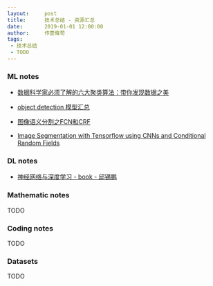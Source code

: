 ```yaml
---
layout:     post
title:      技术总结 - 资源汇总
date:       2019-01-01 12:00:00
author:     作壹條苟
tags:
 - 技术总结
 - TODO
---
```


### ML notes

* [数据科学家必须了解的六大聚类算法：带你发现数据之美](https://www.jiqizhixin.com/articles/the-6-clustering-algorithms-data-scientists-need-to-know)

* [object detection 模型汇总](https://handong1587.github.io/deep_learning/2015/10/09/object-detection.html)

* [图像语义分割之FCN和CRF](https://zhuanlan.zhihu.com/p/22308032)

* [Image Segmentation with Tensorflow using CNNs and Conditional Random Fields](http://warmspringwinds.github.io/tensorflow/tf-slim/2016/12/18/image-segmentation-with-tensorflow-using-cnns-and-conditional-random-fields/)

### DL notes

* [神经网络与深度学习 - book - 邱锡鹏](https://nndl.github.io/)

### Mathematic notes

TODO

### Coding notes

TODO

### Datasets

TODO